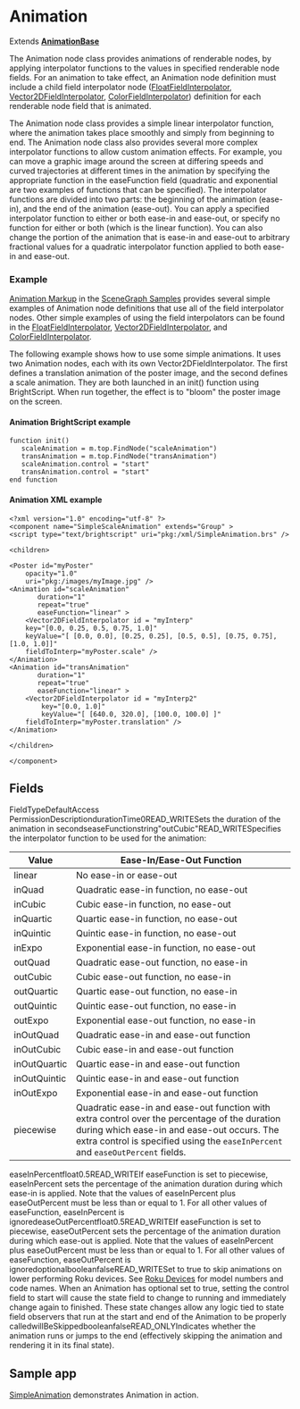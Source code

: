Animation
=========

Extends [**AnimationBase**](/docs/references/scenegraph/abstract-nodes/animationbase.md)

The Animation node class provides animations of renderable nodes, by applying interpolator functions to the values in specified renderable node fields. For an animation to take effect, an Animation node definition must include a child field interpolator node ([FloatFieldInterpolator](/docs/references/scenegraph/animation-nodes/floatfieldinterpolator.md "FloatFieldInterpolator"), [Vector2DFieldInterpolator](/docs/references/scenegraph/animation-nodes/vector2dfieldinterpolator.md "Vector2DFieldInterpolator"), [ColorFieldInterpolator](/docs/references/scenegraph/animation-nodes/colorfieldinterpolator.md "ColorFieldInterpolator")) definition for each renderable node field that is animated.

The Animation node class provides a simple linear interpolator function, where the animation takes place smoothly and simply from beginning to end. The Animation node class also provides several more complex interpolator functions to allow custom animation effects. For example, you can move a graphic image around the screen at differing speeds and curved trajectories at different times in the animation by specifying the appropriate function in the easeFunction field (quadratic and exponential are two examples of functions that can be specified). The interpolator functions are divided into two parts: the beginning of the animation (ease-in), and the end of the animation (ease-out). You can apply a specified interpolator function to either or both ease-in and ease-out, or specify no function for either or both (which is the linear function). You can also change the portion of the animation that is ease-in and ease-out to arbitrary fractional values for a quadratic interpolator function applied to both ease-in and ease-out.

### Example

[Animation Markup](https://github.com/rokudev/samples/tree/master/ux%20components/lists%20and%20grids/PosterGridExampleanimation-markup.md "Animation Markup") in the [SceneGraph Samples](https://github.com/rokudev/samples/tree/master/ux%20components/lists%20and%20grids/PosterGridExampleoverview.md "SceneGraph Samples") provides several simple examples of Animation node definitions that use all of the field interpolator nodes. Other simple examples of using the field interpolators can be found in the [FloatFieldInterpolator](/docs/references/scenegraph/animation-nodes/floatfieldinterpolator.md "FloatFieldInterpolator"), [Vector2DFieldInterpolator](/docs/references/scenegraph/animation-nodes/vector2dfieldinterpolator.md "Vector2DFieldInterpolator"), and [ColorFieldInterpolator](/docs/references/scenegraph/animation-nodes/colorfieldinterpolator.md "ColorFieldInterpolator").

The following example shows how to use some simple animations. It uses two Animation nodes, each with its own Vector2DFieldInterpolator. The first defines a translation animation of the poster image, and the second defines a scale animation. They are both launched in an init() function using BrightScript. When run together, the effect is to "bloom" the poster image on the screen.

#### Animation BrightScript example

    function init()
       scaleAnimation = m.top.FindNode("scaleAnimation")
       transAnimation = m.top.FindNode("transAnimation")
       scaleAnimation.control = "start"
       transAnimation.control = "start"
    end function
    

#### Animation XML example

    <?xml version="1.0" encoding="utf-8" ?>
    <component name="SimpleScaleAnimation" extends="Group" >
    <script type="text/brightscript" uri="pkg:/xml/SimpleAnimation.brs" />
    
    <children>
    
    <Poster id="myPoster"
        opacity="1.0"
        uri="pkg:/images/myImage.jpg" />
    <Animation id="scaleAnimation"
           duration="1"
           repeat="true"
           easeFunction="linear" >
        <Vector2DFieldInterpolator id = "myInterp"
        key="[0.0, 0.25, 0.5, 0.75, 1.0]"
        keyValue="[ [0.0, 0.0], [0.25, 0.25], [0.5, 0.5], [0.75, 0.75], [1.0, 1.0]]"
        fieldToInterp="myPoster.scale" />
    </Animation>
    <Animation id="transAnimation"
           duration="1"
           repeat="true"
           easeFunction="linear" >
        <Vector2DFieldInterpolator id = "myInterp2"
            key="[0.0, 1.0]"
            keyValue="[ [640.0, 320.0], [100.0, 100.0] ]"
        fieldToInterp="myPoster.translation" />
    </Animation>
    
    </children>
    
    </component>
    

Fields
------

FieldTypeDefaultAccess PermissionDescriptiondurationTime0READ\_WRITESets the duration of the animation in secondseaseFunctionstring"outCubic"READ\_WRITESpecifies the interpolator function to be used for the animation:

| Value | Ease-In/Ease-Out Function |
| --- | --- |
| linear | No ease-in or ease-out |
| inQuad | Quadratic ease-in function, no ease-out |
| inCubic | Cubic ease-in function, no ease-out |
| inQuartic | Quartic ease-in function, no ease-out |
| inQuintic | Quintic ease-in function, no ease-out |
| inExpo | Exponential ease-in function, no ease-out |
| outQuad | Quadratic ease-out function, no ease-in |
| outCubic | Cubic ease-out function, no ease-in |
| outQuartic | Quartic ease-out function, no ease-in |
| outQuintic | Quintic ease-out function, no ease-in |
| outExpo | Exponential ease-out function, no ease-in |
| inOutQuad | Quadratic ease-in and ease-out function |
| inOutCubic | Cubic ease-in and ease-out function |
| inOutQuartic | Quartic ease-in and ease-out function |
| inOutQuintic | Quintic ease-in and ease-out function |
| inOutExpo | Exponential ease-in and ease-out function |
| piecewise | Quadratic ease-in and ease-out function with extra control over the percentage of the duration during which ease-in and ease-out occurs. The extra control is specified using the `easeInPercent` and `easeOutPercent` fields. |

easeInPercentfloat0.5READ\_WRITEIf easeFunction is set to piecewise, easeInPercent sets the percentage of the animation duration during which ease-in is applied. Note that the values of easeInPercent plus easeOutPercent must be less than or equal to 1. For all other values of easeFunction, easeInPercent is ignoredeaseOutPercentfloat0.5READ\_WRITEIf easeFunction is set to piecewise, easeOutPercent sets the percentage of the animation duration during which ease-out is applied. Note that the values of easeInPercent plus easeOutPercent must be less than or equal to 1. For all other values of easeFunction, easeOutPercent is ignoredoptionalbooleanfalseREAD\_WRITESet to true to skip animations on lower performing Roku devices. See [Roku Devices](/docs/specs/hardware.md#current-models "Roku Devices") for model numbers and code names. When an Animation has optional set to true, setting the control field to start will cause the state field to change to running and immediately change again to finished. These state changes allow any logic tied to state field observers that run at the start and end of the Animation to be properly calledwillBeSkippedbooleanfalseREAD\_ONLYIndicates whether the animation runs or jumps to the end (effectively skipping the animation and rendering it in its final state).

Sample app
----------

[SimpleAnimation](https://github.com/rokudev/samples/tree/master/ux%20components/animation) demonstrates Animation in action.